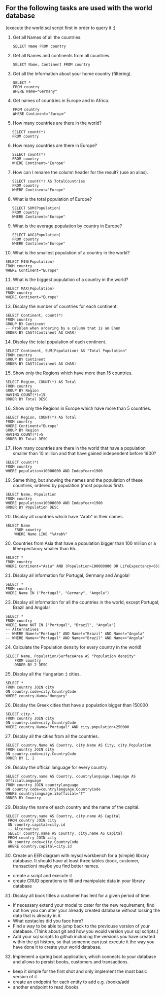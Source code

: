 ## For the following tasks are used with the world database

(execute the world.sql script first in order to query it ;)

1. Get all Names of all the countries.
   
   ```
   SELECT Name FROM country
2. Get all Names and continents from all countries.
   ```
   SELECT Name, Continent FROM country

3. Get all the Information about your home country (filtering).
   ```
   SELECT *
   FROM country
   WHERE Name="Germany"
   
4. Get names of countries in Europe and in Africa.
   ```SELECT Name
   FROM country
   WHERE Continent="Europe"
   
5. How many countries are there in the world?
```
   SELECT count(*)
   FROM country
```

6. How many countries are there in Europe?
```
   SELECT count(*)
   FROM country
   WHERE Continent="Europe"
```

7. How can I rename the column header for the result? (use an alias).
```   
   SELECT count(*) AS TotalCountries
   FROM country
   WHERE Continent="Europe"
```

8. What is the total population of Europe?
```
   SELECT SUM(Population)
   FROM country
   WHERE Continent="Europe"
```

9. What is the average population by country in Europe?
```
   SELECT AVG(Population)
   FROM country
   WHERE Continent="Europe"
```

10. What is the smallest population of a country in the world?
```
SELECT MIN(Population)
FROM country
WHERE Continent="Europe"
```

11. What is the biggest population of a country in the world?
```
SELECT MAX(Population)
FROM country
WHERE Continent="Europe"
```

13. Display the number of countries for each continent.
```
SELECT Continent, count(*)
FROM country
GROUP BY Continent
-- Problem when ordering by a column that is an Enum
ORDER BY CAST(Continent AS CHAR)
```
14. Display the total population of each continent.
```
SELECT Continent, SUM(Population) AS "Total Population"
FROM country
GROUP BY Continent
ORDER BY CAST(Continent AS CHAR)
```
15. Show only the Regions which have more than 15 countries.
```
SELECT Region, COUNT(*) AS Total
FROM country
GROUP BY Region
HAVING COUNT(*)>15
ORDER BY Total DESC
```
16. Show only the Regions in Europe which have more than 5 countries.
```
SELECT Region, COUNT(*) AS Total
FROM country
WHERE Continent="Europe"
GROUP BY Region
HAVING COUNT(*)>5
ORDER BY Total DESC
```
17. How many countries are there in the world that have a population smaller than 10 million and that have gained independent before 1900?
```
SELECT count(*)
FROM country
WHERE population<10000000 AND IndepYear<1900
```
19. Same thing, but showing the names and the population of these countries, ordered by population (most populous first).
```
SELECT Name, Population
FROM country
WHERE population<10000000 AND IndepYear<1900
ORDER BY Population DESC
```
20. Display all countries which have "Arab" in their names.
```
SELECT Name
    FROM country
    WHERE Name LIKE "%Arab%"
```
20. Countries from Asia that have a population bigger than 100 million or a lifeexpectancy smaller than 65.
```
SELECT *
FROM country
WHERE Continent="Asia" AND (Population>100000000 OR LifeExpectancy<65)
```
21. Display all information for Portugal, Germany and Angola!
```
SELECT *
FROM country
WHERE Name IN ("Portugal", "Germany", "Angola")
```
23. Display all information for all the countries in the world, except Portugal, Brazil and Angola!
```
SELECT *
FROM country
WHERE Name NOT IN ("Portugal", "Brazil", "Angola")
-- Alternatives
-- WHERE Name!="Portugal" AND Name!="Brazil" AND Name!="Angola"
-- WHERE Name<>"Portugal" AND Name<>"Brazil" AND Name<>"Angola"
```
24. Calculate the Population density for every country in the world!
```
SELECT Name, Population/SurfaceArea AS "Population density"
    FROM country
    ORDER BY 2 DESC
```
25. Display all the Hungarian :) cities.
```
SELECT *
FROM country JOIN city
ON country.code=city.CountryCode
WHERE country.Name="Hungary"
```
26. Display the Greek cities that have a population bigger than 150000
```
SELECT city.*
FROM country JOIN city
ON country.code=city.CountryCode
WHERE country.Name="Portugal" AND city.population>250000
```
27. Display all the cities from all the countries.
```
SELECT country.Name AS Country, city.Name AS City, city.Population
FROM country JOIN city
ON country.code=city.CountryCode
ORDER BY 1, 2
```
28. Display the official language for every country.
```
SELECT country.name AS Country, countrylanguage.language AS OfficialLanguage
FROM country JOIN countrylanguage
ON country.code=countrylanguage.CountryCode
WHERE countrylanguage.iSofficial="T"
ORDER BY Country
```
29. Display the name of each country and the name of the capital.
```
SELECT country.name AS Country, city.name AS Capital
 FROM country JOIN city
 ON country.capital=city.id
 -- Alternative
 SELECT country.name AS Country, city.name AS Capital
 FROM country JOIN city
 ON country.code=city.CountryCode
 WHERE country.capital=city.id
```

30. Create an EER diagram with mysql workbench for a (simple) library database. It should have at least three tables (book, customer, transaction) maybe you find better names.
   - create a script and execute it
   - create CRUD operations to fill and manipulate data in your library database

31. Display all book titles a customer has lent for a given period of time. 
   -  If necessary extend your model to cater for the new requirement, find out how you can alter your already created database without lossing the data that is already in it. 
   -  What opstacles did you face here?
   -  Find a way to be able to jump back to the previouse version of your database. (Think about git and how you would version your sql scripts.)
   -  Add your sql scripts to github including the versions you have created within the git history, so that someone can just execute it the way you have done it to create your world database.

32. Implement a spring boot application, which connects to your database and allows to persist books, customers and transactions.
   - keep it simple for the first shot and only implement the most basic version of it
   - create an endpoint for each entity to add e.g. /books/add
   - another endpoint to read /books
